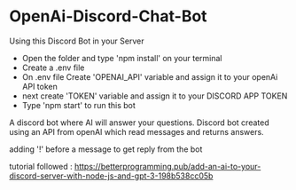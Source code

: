 # OpenAi-Discord-Chat-Bot

Using this Discord Bot in your Server

- Open the folder and type 'npm install' on your terminal
- Create a .env file
- On .env file Create 'OPENAI_API' variable and assign it to your openAi API token
- next create 'TOKEN' variable and assign it to your DISCORD APP TOKEN
- Type 'npm start' to run this bot


A discord bot where AI will answer your questions.
Discord bot created using an API from openAI which read messages and returns answers.

adding '!' before a message to get reply from the bot

tutorial followed : https://betterprogramming.pub/add-an-ai-to-your-discord-server-with-node-js-and-gpt-3-198b538cc05b
